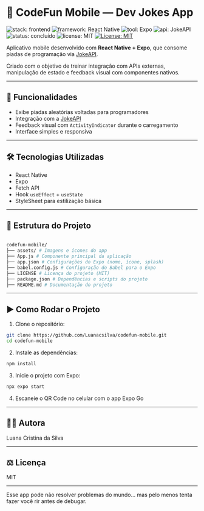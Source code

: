 # 🤖 CodeFun Mobile — Dev Jokes App

![stack: frontend](https://img.shields.io/badge/stack-frontend-orange)
![framework: React Native](https://img.shields.io/badge/framework-React%20Native-blueviolet)
![tool: Expo](https://img.shields.io/badge/tool-Expo-000)
![api: JokeAPI](https://img.shields.io/badge/api-JokeAPI-yellow)
![status: concluído](https://img.shields.io/badge/status-concluído-brightgreen)
![license: MIT](https://img.shields.io/badge/license-MIT-green)
[![License: MIT](https://img.shields.io/badge/License-MIT-green.svg)](LICENSE)


Aplicativo mobile desenvolvido com **React Native + Expo**, que consome piadas de programação via [JokeAPI](https://v2.jokeapi.dev).

Criado com o objetivo de treinar integração com APIs externas, manipulação de estado e feedback visual com componentes nativos.

---

## 📱 Funcionalidades

- Exibe piadas aleatórias voltadas para programadores
- Integração com a [JokeAPI](https://v2.jokeapi.dev)
- Feedback visual com `ActivityIndicator` durante o carregamento
- Interface simples e responsiva

---

## 🛠️ Tecnologias Utilizadas

- React Native
- Expo
- Fetch API
- Hook `useEffect` + `useState`
- StyleSheet para estilização básica

---

## 📁 Estrutura do Projeto

```bash

codefun-mobile/
├── assets/ # Imagens e ícones do app
├── App.js # Componente principal da aplicação
├── app.json # Configurações do Expo (nome, ícone, splash)
├── babel.config.js # Configuração do Babel para o Expo
├── LICENSE # Licença do projeto (MIT)
├── package.json # Dependências e scripts do projeto
├── README.md # Documentação do projeto

```

---

## ▶️ Como Rodar o Projeto

1. Clone o repositório:

```bash
git clone https://github.com/Luanacsilva/codefun-mobile.git
cd codefun-mobile
```

2. Instale as dependências:

```bash
npm install
```

3. Inicie o projeto com Expo:

```bash
npx expo start
```

4. Escaneie o QR Code no celular com o app Expo Go

---

## 👩‍💻 Autora

Luana Cristina da Silva

---

## ⚖️ Licença

MIT

---

Esse app pode não resolver problemas do mundo… mas pelo menos tenta fazer você rir antes de debugar.

